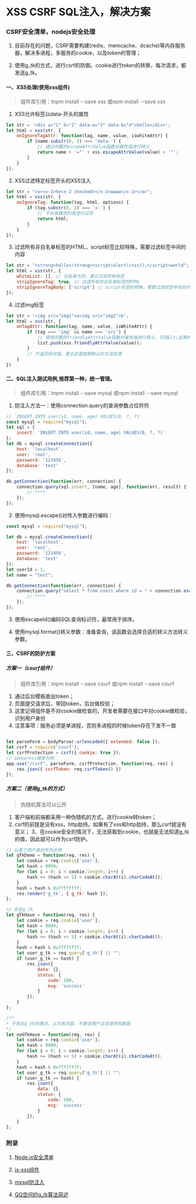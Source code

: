 # XSS CSRF SQL注入，解决方案

### CSRF安全清单，nodejs安全处理

1. 目前存在的问题，CSRF需要构建(redis、memcache、dcache)等内存服务器，解决多进程，多服务的cookie，以及token的管理；

2. 使用g_tk的方式，进行csrf的防御。cookie进行token的转换，每次请求，都发送g_tk。

#### 一、XSS处理(使用xss组件)

>组件库引用：tnpm install --save xss 或npm install --save xss

1. XSS允许标签以data-开头的属性

```js
let str = '<div a="1" b="2" data-a="3" data-b="4">hello</div>';
let html = xss(str, {
    onIgnoreTagAttr: function(tag, name, value, iswhiteAttr) {
        if (name.substr(0, 5) === 'data-') {
            // 通过内置的escapeAttrValue函数对属性值进行转义
            return name + '="' + xss.escapeAttrValue(value) + '"';
        }
    }
});
```

2. XSS过滤特定标签开头的XSS注入

```js
let str = "<x><x-1>he<x-2 checked></x-2>wwww</x-1></a>";
let html = xss(str, {
    onIgnoreTag: function(tag, html, options) {
        if (tag.substr(0, 2) === 'x-') {
            // 不对其属性列表进行过滤
            return html;
        }
    }
});
```

3. 过滤所有非白名单标签的HTML，script标签比较特殊，需要过滤标签中间的内容

```js
let str = "<strong>hello</strong><script>alert(/xss/);</script>world";
let html = xss(str, {
    whiteList: [], // 白名单为空，表示过滤所有标签
    stripIgnoreTag: true, // 过滤所有非白名单标签的HTML
    stripIgnoreTagBody: ['script'] // script标签较特殊，需要过滤标签中间的内容
});
```
4. 过滤img标签

```js
let str = '<img src="img1">a<img src="img2">b';
let html = xss(str, {
    onTagAttr: function(tag, name, value, isWhiteAttr) {
        if (tag === 'img' && name === 'src') {
            // 使用内置的friendlyAttrValue函数对属性值进行转义，可将&lt;这类的实体标记转换成打印字符<
            list.push(xss.friendlyAttrValue(value));
        }
        // 不返回任何值，表示还是按照默认的方法处理
    }
})
```

#### 二、SQL注入测试用例,推荐第一种，统一管理。

>组件库引用：tnpm install --save mysql 或npm install --save mysql

1. 防注入方法一：使用connection.query的查询参数占位符符

```js
// `INSERT INTO user(id, name, age) VALUES(0, ?, ?)`
const mysql = require("mysql");
let sql = {
    insert: 'INSERT INTO user(id, name, age) VALUES(0, ?, ?)'
};
let db = mysql.createConnection({
    host: 'localhost',
    user: 'root',
    password: '123456',
    database: 'test'
});

db.getConnection(function(err, connection) {
    connection.query(sql.insert, [name, age], function(err, result) {
        // ****
    });
});
```

2. 使用mysql.escape()对传入参数进行编码：

```js
const mysql = require("mysql");

let db = mysql.createConnection({
    host: 'localhost',
    user: 'root',
    password: '123456',
    database: 'test'
});
let userId = 1;
let name = "test";

db.getConnection(function(err, connection) {
    connection.query("select * from users where id = " + connection.escape(userId) + ", name = " + connection.escape(name), function(err, result) {
        // ****
    });
});
```

3. 使用escapeId()编码SQL查询标识符，最常用于排序。

4. 使用mysql.format()转义参数：准备查询，该函数会选择合适的转义方法转义参数。

#### 三、CSRF的防护方案

##### 方案一（csurf组件）

>组件库引用：tnpm install --save csurf 或npm install --save csurf

1. 通过后台模板直出token；
2. 页面提交请求后，带回token，后台做校验；
3. 这里记得组件是不对cookie做检查的，开发者需要在接口中对cookie做校验，识别用户身份
4. 注意事项：服务必须是单进程，否则多进程的时候token存在下发不一致

```js

let parseForm = bodyParser.urlencoded({ extended: false });
let csrf = require('csurf');
let csrfProtection = csrf({ cookie: true });
// 以express框架为例
app.use("/csrf", parseForm, csrfProtection, function(req, res) {
    res.json({ csrfToken: req.csrfToken() })
});

```

##### 方案二（使用g_tk的方式）

>伪随机算法可以公开

1. 客户端和前端都采用一种伪随机的方式，进行cookie转token；
2. csrf的前提是没有xss，http劫持。如果有了xss和http劫持，那么csrf就没有意义；
3、在cookie安全的情况下，无法获取到cookie，也就是无法知道g_tk的值，因此就可以作为csrf防护。

```js
// 以某个用户身份作为示例
let gTkDemo = function(req, res) {
    let cookie = req.cookie['user'];
    let hash = 9999;
    for (let i = 0; i < cookie.length; i++) {
        hash += (hash << 5) + cookie.charAt(i).charCodeAt();
    }
    hash = hash & 0x7fffffff;
    res.render('g_tk', { g_tk: hash });
};

// 存在g_tk
let gTkHave = function(req, res) {
    let cookie = req.cookie['user'];
    let hash = 9999;
    for (let i = 0; i < cookie.length; i++) {
        hash += (hash << 5) + cookie.charAt(i).charCodeAt();
    }
    hash = hash & 0x7fffffff;
    let user_g_tk = req.query['g_tk'] || "";
    if (user_g_tk == hash) {
        res.json({
            data: {},
            status: {
                code: 200,
                msg: 'success'
            }
        });
    }
};

/**
* 不存在g_tk的情况，认为有问题，不是该用户过滤请求的数据
*/
let noGTkHave = function(req, res) {
    let cookie = req.cookie['user'];
    let hash = 9999;
    for (let i = 0; i < cookie.length; i++) {
        hash += (hash << 5) + cookie.charAt(i).charCodeAt();
    }
    hash = hash & 0x7fffffff;
    let user_g_tk = req.query['g_tk'] || "";
    if (user_g_tk == hash) {
        res.json({
            data: {},
            status: {
                code: 200,
                msg: 'success'
            }
        });
    }
};

```

### 附录

1. [Node.js安全清单](https://segmentfault.com/a/1190000003860400#articleHeader20)

2. [js-xss组件](https://github.com/leizongmin/js-xss)

3. [mysql防注入](http://www.dengzhr.com/node-js/877)

4. [QQ空间的g_tk算法简述](http://jtwo.me/g_tk-algorithm-of-qzone)
